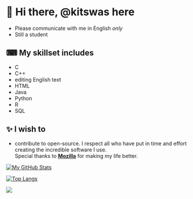 # 👋 Hi there, @kitswas here
- Please communicate with me in English *only*
- Still a student

## ⌨ My skillset includes
- C
- C++
- editing English text
- HTML
- Java
- Python
- R
- SQL

## ✨ I wish to
- contribute to open-source. I respect all who have put in time and effort creating the incredible software I use.  
Special thanks to [**Mozilla**](https://www.mozilla.org/en-GB/) for making my life better.  

[![My GitHub Stats](https://github-readme-stats-kitswas.vercel.app/api?username=kitswas&count_private=true&show_icons=true&theme=radical)](https://github.com/anuraghazra/github-readme-stats)

[![Top Langs](https://kitswas-github-readme-stats.vercel.app/api/top-langs/?username=kitswas&count_private=true&langs_count=10&layout=compact)](https://github.com/anuraghazra/github-readme-stats)

<!---
kitswas/kitswas is a ✨ unique ✨ repository because its `README.md` (this file) appears on your GitHub profile.
You can click the Preview link to take a look at your changes.
--->

![](https://hit.yhype.me/github/profile?user_id=90329875)
